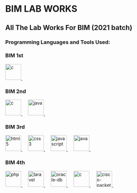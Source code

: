 # BIM LAB WORKS

## All The Lab Works For BIM (2021 batch)

### Programming Languages and Tools Used:

### BIM 1st

<a href="https://devdocs.io/c/"> 
    <img src="https://cdn.jsdelivr.net/gh/devicons/devicon@latest/icons/c/c-original.svg" alt="c" width="50" height="50"/> 
</a> &emsp;

### BIM 2nd

<a href="https://devdocs.io/c/"> 
    <img src="https://cdn.jsdelivr.net/gh/devicons/devicon@latest/icons/c/c-original.svg" alt="c" width="50" height="50"/> 
</a> &emsp;
<a href="https://docs.oracle.com/en/java/"> 
    <img src="https://cdn.jsdelivr.net/gh/devicons/devicon@latest/icons/java/java-original.svg" alt="java" width="50" height="50"/> 
</a> &emsp;

### BIM 3rd

<a href="https://developer.mozilla.org/en-US/docs/Web/HTML"> 
    <img src="https://cdn.jsdelivr.net/gh/devicons/devicon/icons/html5/html5-plain-wordmark.svg" alt="html5" width="50" height="50"/>
</a> &emsp;
<a href="https://developer.mozilla.org/en-US/docs/Web/CSS"> 
    <img src="https://cdn.jsdelivr.net/gh/devicons/devicon/icons/css3/css3-plain-wordmark.svg" alt="css3" width="50" height="50"/> 
</a> &emsp;
<a href="https://developer.mozilla.org/en-US/docs/Web/JavaScript">
    <img src="https://cdn.jsdelivr.net/gh/devicons/devicon/icons/javascript/javascript-original.svg" alt="javascript" width="50" height="50"/>
</a> &emsp;
<a href="https://docs.oracle.com/en/java/"> 
    <img src="https://cdn.jsdelivr.net/gh/devicons/devicon@latest/icons/java/java-original.svg" alt="java" width="50" height="50"/> 
</a> &emsp;

### BIM 4th

<a href="https://www.php.net/docs.php"> 
    <img src="https://cdn.jsdelivr.net/gh/devicons/devicon@latest/icons/php/php-original.svg" alt="php" width="50" height="50"/> 
</a> &emsp;
<a href="https://laravel.com/"> 
    <img src="https://cdn.jsdelivr.net/gh/devicons/devicon@latest/icons/laravel/laravel-original.svg" alt="laravel" width="50" height="50"/> 
</a> &emsp;
<a href="https://docs.oracle.com/en/database/oracle/oracle-database/"> 
    <img src="https://cdn.jsdelivr.net/gh/devicons/devicon@latest/icons/oracle/oracle-original.svg" alt="oracle-db" width="50" height="50"/> 
</a> &emsp;
<a href="https://devdocs.io/c/"> 
    <img src="https://cdn.jsdelivr.net/gh/devicons/devicon@latest/icons/c/c-original.svg" alt="c" width="50" height="50"/> 
</a> &emsp;
<a href="https://www.netacad.com/courses/packet-tracer"> 
    <img src="https://e7.pngegg.com/pngimages/372/849/png-clipart-logo-design-business-networking-hardware-computer-network-business-computer-network-text.png" alt="cisco-packet-tracker" width="50" height="50"/> 
</a> &emsp;
